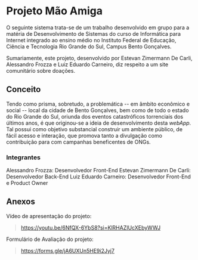 # Projeto Mão Amiga

O seguinte sistema trata-se de um trabalho desenvolvido em grupo para a matéria de Desenvolvimento de Sistemas do curso de Informática para Internet integrado ao ensino médio no Instituto Federal de Educação, Ciência e Tecnologia Rio Grande do Sul, Campus Bento Gonçalves.

Sumariamente, este projeto, desenvolvido por Estevan Zimermann De Carli, Alessandro Frozza e Luiz Eduardo Carneiro, diz respeito a um site comunitário sobre doações.

## Conceito

Tendo como prisma, sobretudo, a problemática -- em âmbito econômico e social -- local da cidade de Bento Gonçalves, bem como de todo o estado do Rio Grande do Sul, oriunda dos eventos catastróficos torrenciais dos últimos anos, é que originou-se a ideia de desenvolvimento desta *webApp*. Tal possui como objetivo substancial construir um ambiente público, de fácil acesso e interação, que promova tanto a divulgação como contribuição para com campanhas beneficentes de ONGs.

### Integrantes

Alessandro Frozza: Desenvolvedor Front-End
Estevan Zimermann De Carli: Desenvolvedor Back-End
Luiz Eduardo Carneiro: Desenvolvedor Front-End e Product Owner


## Anexos

Vídeo de apresentação do projeto:
> https://youtu.be/6NfQX-6YbS8?si=KlRHAZIUcXEbyWWJ

Formulário de Avaliação do projeto:
> https://forms.gle/jA6UXUn5HE9i2Jyj7

